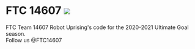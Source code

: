 # FTC 14607 <img src=https://img.shields.io/github/workflow/status/14607/FTC_14607/CI> 
FTC Team 14607 Robot Uprising's code for the 2020-2021 Ultimate Goal season.  
Follow us @FTC14607
